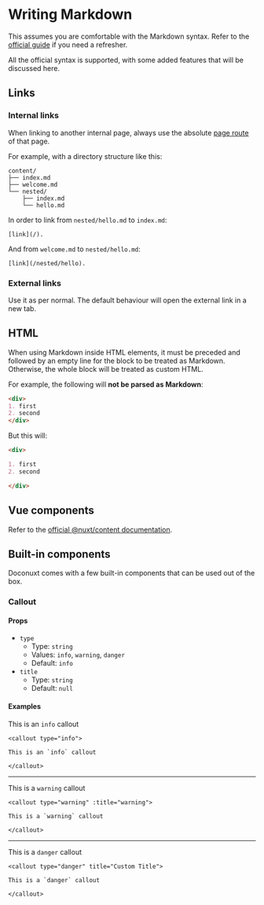 # Writing Markdown

This assumes you are comfortable with the Markdown syntax. Refer to the [official guide](https://www.markdownguide.org/basic-syntax/) if you need a refresher.

All the official syntax is supported, with some added features that will be discussed here.

## Links

### Internal links

When linking to another internal page, always use the absolute [page route](/page-routing) of that page.

For example, with a directory structure like this:

```
content/
├── index.md
├── welcome.md
└── nested/
    ├── index.md
    └── hello.md
```

In order to link from `nested/hello.md` to `index.md`:

```md{}[nested/hello.md]
[link](/).
```

And from `welcome.md` to `nested/hello.md`:

```md{}[welcome.md]
[link](/nested/hello).
```

### External links

Use it as per normal. The default behaviour will open the external link in a new tab.

## HTML

When using Markdown inside HTML elements, it must be preceded and followed by an empty line for the block to be treated as Markdown. Otherwise, the whole block will be treated as custom HTML.

For example, the following will **not be parsed as Markdown**:

```md
<div>
1. first
2. second
</div>
```

But this will:

```md
<div>

1. first
2. second

</div>
```

## Vue components

Refer to the [official @nuxt/content documentation](https://content.nuxtjs.org/writing/#vue-components).

## Built-in components

Doconuxt comes with a few built-in components that can be used out of the box.

### Callout

#### Props

- `type`
  - Type: `string`
  - Values: `info`, `warning`, `danger`
  - Default: `info`
- `title`
  - Type: `string`
  - Default: `null`

#### Examples

<callout type="info">

This is an `info` callout

</callout>

```md{}[md]
<callout type="info">

This is an `info` callout

</callout>
```

---

<callout type="warning" title="warning">

This is a `warning` callout

</callout>

```md{}[md]
<callout type="warning" :title="warning">

This is a `warning` callout

</callout>
```

---

<callout type="danger" title="Custom Title">

This is a `danger` callout

</callout>

```md{}[md]
<callout type="danger" title="Custom Title">

This is a `danger` callout

</callout>
```
